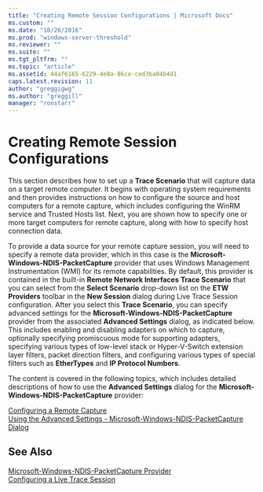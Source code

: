```yaml
---
title: "Creating Remote Session Configurations | Microsoft Docs"
ms.custom: ""
ms.date: "10/26/2016"
ms.prod: "windows-server-threshold"
ms.reviewer: ""
ms.suite: ""
ms.tgt_pltfrm: ""
ms.topic: "article"
ms.assetid: 44af6165-6229-4e8a-86ce-ced3ba04b4d1
caps.latest.revision: 11
author: "greggigwg"
ms.author: "greggill"
manager: "ronstarr"
---
```

# Creating Remote Session Configurations
This section describes how to set up a **Trace Scenario** that will capture data on a target remote computer. It begins with operating system requirements and then provides instructions on how to configure the source and host computers for a remote capture, which includes configuring the WinRM service and Trusted Hosts list.   Next, you are shown how to specify one or more target computers for remote capture, along with how to specify host connection data.  
  
 To provide a data source for your remote capture session, you will need to specify a remote data provider, which in this case is the **Microsoft-Windows-NDIS-PacketCapture** provider that uses Windows Management Instrumentation (WMI) for its remote capabilities. By default, this provider is contained in the built-in **Remote Network Interfaces** **Trace Scenario** that you can select from the **Select Scenario** drop-down list on the **ETW Providers** toolbar in the **New Session** dialog during Live Trace Session configuration. After you select this **Trace Scenario**, you can specify advanced settings for the **Microsoft-Windows-NDIS-PacketCapture** provider from the associated **Advanced Settings** dialog, as indicated below. This includes enabling and disabling adapters on which to capture, optionally specifying promiscuous mode for supporting adapters, specifying various types of low-level stack or Hyper-V-Switch extension layer filters, packet direction filters, and configuring various types of special filters such as **EtherTypes** and **IP Protocol Numbers**.  
  
 The content is covered in the following topics, which includes detailed descriptions of how to use the **Advanced Settings** dialog for the **Microsoft-Windows-NDIS-PacketCapture** provider:  
  
 [Configuring a Remote Capture](configuring-a-remote-capture.md)   
 [Using the Advanced Settings - Microsoft-Windows-NDIS-PacketCapture Dialog](using-the-advanced-settings-microsoft-windows-ndis-packetcapture-dialog.md)  
  
## See Also  
 [Microsoft-Windows-NDIS-PacketCapture Provider](microsoft-windows-ndis-packetcapture-provider.md)   
 [Configuring a Live Trace Session](configuring-a-live-trace-session.md)